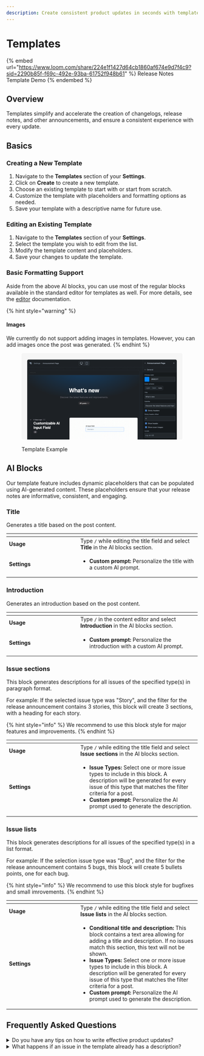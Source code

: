 ```yaml
---
description: Create consistent product updates in seconds with templates.
---
```


# Templates

{% embed url="https://www.loom.com/share/224e1f1427d64cb1860af674e9d7f4c9?sid=2290b85f-f69c-492e-93ba-61752f948b61" %}
Release Notes Template Demo
{% endembed %}

## Overview

Templates simplify and accelerate the creation of changelogs, release notes, and other announcements, and ensure a consistent experience with every update.&#x20;

## Basics

### Creating a New Template

1. Navigate to the **Templates** section of your **Settings**.
2. Click on **Create** to create a new template.
3. Choose an existing template to start with or start from scratch.
4. Customize the template with placeholders and formatting options as needed.
5. Save your template with a descriptive name for future use.

### Editing an Existing Template

1. Navigate to the **Templates** section of your **Settings**.
2. Select the template you wish to edit from the list.
3. Modify the template content and placeholders.
4. Save your changes to update the template.

### Basic Formatting Support

Aside from the above AI blocks, you can use most of the regular blocks available in the standard editor for templates as well. For more details, see the [editor](../general/editor/ "mention") documentation.

{% hint style="warning" %}
#### Images

We currently do not support adding images in templates. However, you can add images once the post was generated.&#x20;
{% endhint %}

<figure><img src="../../.gitbook/assets/Announcement Page - Header.png" alt=""><figcaption><p>Template Example</p></figcaption></figure>

## AI Blocks

Our template feature includes dynamic placeholders that can be populated using AI-generated content. These placeholders ensure that your release notes are informative, consistent, and engaging.

### Title

Generates a title based on the post content.&#x20;

<table data-header-hidden><thead><tr><th width="174"></th><th></th></tr></thead><tbody><tr><td><strong>Usage</strong></td><td>Type <code>/</code> while editing the title field and select <strong>Title</strong> in the AI blocks section. </td></tr><tr><td><strong>Settings</strong></td><td><ul><li><strong>Custom prompt:</strong> Personalize the title with a custom AI prompt. </li></ul></td></tr></tbody></table>

&#x20;

### Introduction

Generates an introduction based on the post content.&#x20;

<table data-header-hidden><thead><tr><th width="174"></th><th></th></tr></thead><tbody><tr><td><strong>Usage</strong></td><td>Type <code>/</code> in the content editor and select <strong>Introduction</strong> in the AI blocks section. </td></tr><tr><td><strong>Settings</strong></td><td><ul><li><strong>Custom prompt:</strong> Personalize the introduction with a custom AI prompt.  </li></ul></td></tr></tbody></table>

### Issue sections

This block generates descriptions for all issues of the specified type(s) in paragraph format.&#x20;

For example: If the selected issue type was "Story", and the filter for the release announcement contains 3 stories, this block will create 3 sections, with a heading for each story.&#x20;

{% hint style="info" %}
We recommend to use this block style for major features and improvements.
{% endhint %}

<table data-header-hidden><thead><tr><th width="174"></th><th></th></tr></thead><tbody><tr><td><strong>Usage</strong></td><td>Type <code>/</code> while editing the title field and select <strong>Issue sections</strong> in the AI blocks section. </td></tr><tr><td><strong>Settings</strong></td><td><ul><li><strong>Issue Types:</strong> Select one or more issue types to include in this block. A description will be generated for every issue of this type that matches the filter criteria for a post. </li><li><strong>Custom prompt:</strong> Personalize the AI prompt used to generate the description.   </li></ul></td></tr></tbody></table>

### Issue lists

This block generates descriptions for all issues of the specified type(s) in a list format.&#x20;

For example: If the selection issue type was "Bug", and the filter for the release announcement contains 5 bugs, this block will create 5 bullets points, one for each bug.&#x20;

{% hint style="info" %}
We recommend to use this block style for bugfixes and small imrovements.&#x20;
{% endhint %}

<table data-header-hidden><thead><tr><th width="174"></th><th></th></tr></thead><tbody><tr><td><strong>Usage</strong></td><td>Type <code>/</code> while editing the title field and select <strong>Issue lists</strong> in the AI blocks section. </td></tr><tr><td><strong>Settings</strong></td><td><ul><li><strong>Conditional title and description:</strong> This block contains a text area allowing for adding a title and description. If no issues match this section, this text will not be shown. </li><li><strong>Issue Types:</strong> Select one or more issue types to include in this block. A description will be generated for every issue of this type that matches the filter criteria for a post. </li><li><strong>Custom prompt:</strong> Personalize the AI prompt used to generate the description.   </li></ul></td></tr></tbody></table>

## Frequently Asked Questions

<details>

<summary>Do you have any tips on how to write effective product updates?</summary>

* **Be Concise**: Use the AI Summary for a quick overview and detailed sections for in-depth information.
* **Be Clear**: Utilize headings and lists to structure your content for better readability.
* **Keep it Consistent**: Stick to your template for a uniform look across all release notes.

</details>

<details>

<summary>What happens if an issue in the template already has a description?</summary>

That depends.

**If the description is stored in a** [released-description-field.md](../../getting-started/setup-guide/released-description-field.md "mention"): Released will use that description in the template and not generate a new description.

**If the description is stored in the issue properties (the default)**: Released will overwrite the description only if a **custom prompt** was used in the template. &#x20;

</details>
